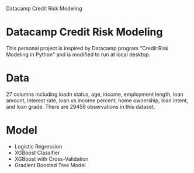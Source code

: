 Datacamp Credit Risk Modeling
# Datacamp Credit Risk Modeling
This personal project is inspired by Datacamp program "Credit Risk Modeling in Python" and is modified to run at local desktop.

# Data
27 columns including loadn status, age, income, employment length, loan amount, interest rate, loan vs income percent, home ownership, loan intent, and loan grade. There are 29459 observations in this dataset.

# Model
* Logistic Regression
* XGBoost Classifier
* XGBoost with Cross-Validation
* Gradient Boosted Tree Model


